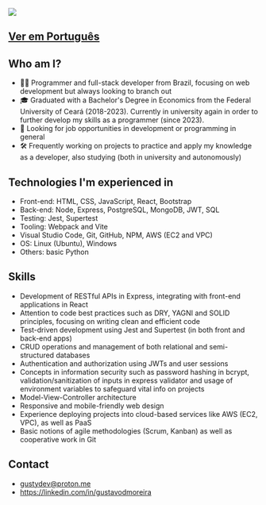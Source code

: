 ![](https://komarev.com/ghpvc/?username=gustydev&color=006bed)

## [Ver em Português](README.pt.md)

## Who am I?

- 👨‍💻 Programmer and full-stack developer from Brazil, focusing on web development but always looking to branch out
- 🎓 Graduated with a Bachelor's Degree in Economics from the Federal University of Ceará (2018-2023). Currently in university again in order to further develop my skills as a programmer (since 2023).
- 💼 Looking for job opportunities in development or programming in general
- 🛠️ Frequently working on projects to practice and apply my knowledge as a developer, also studying (both in university and autonomously)

## Technologies I'm experienced in
- Front-end: HTML, CSS, JavaScript, React, Bootstrap
- Back-end: Node, Express, PostgreSQL, MongoDB, JWT, SQL
- Testing: Jest, Supertest
- Tooling: Webpack and Vite
- Visual Studio Code, Git, GitHub, NPM, AWS (EC2 and VPC)
- OS: Linux (Ubuntu), Windows
- Others: basic Python

## Skills
- Development of RESTful APIs in Express, integrating with front-end applications in React
- Attention to code best practices such as DRY, YAGNI and SOLID principles, focusing on writing clean and efficient code
- Test-driven development using Jest and Supertest (in both front and back-end apps)
- CRUD operations and management of both relational and semi-structured databases
- Authentication and authorization using JWTs and user sessions
- Concepts in information security such as password hashing in bcrypt, validation/sanitization of inputs in express validator and usage of environment variables to safeguard vital info on projects
- Model-View-Controller architecture
- Responsive and mobile-friendly web design
- Experience deploying projects into cloud-based services like AWS (EC2, VPC), as well as PaaS
- Basic notions of agile methodologies (Scrum, Kanban) as well as cooperative work in Git

## Contact
- gustydev@proton.me
- https://linkedin.com/in/gustavodmoreira
